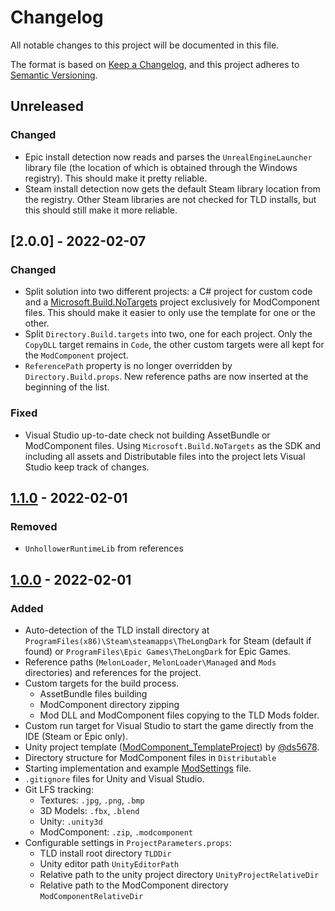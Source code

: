 ﻿# Changelog
All notable changes to this project will be documented in this file.

The format is based on [Keep a Changelog](https://keepachangelog.com/en/1.0.0/),
and this project adheres to [Semantic Versioning](https://semver.org/spec/v2.0.0.html).

## Unreleased

### Changed

- Epic install detection now reads and parses the `UnrealEngineLauncher`
  library file (the location of which is obtained through the Windows
  registry). This should make it pretty reliable.
- Steam install detection now gets the default Steam library location from
  the registry. Other Steam libraries are not checked for TLD installs, but
  this should still make it more reliable.

## [2.0.0] - 2022-02-07

### Changed

- Split solution into two different projects: a C# project for custom code and
  a [Microsoft.Build.NoTargets](https://github.com/microsoft/MSBuildSdks/blob/f3125453cc5e2751bb6fb2a374b8935163d7a69a/src/NoTargets/README.md)
  project exclusively for ModComponent files. This should make it easier to
  only use the template for one or the other.
- Split `Directory.Build.targets` into two, one for each project. Only the
  `CopyDLL` target remains in `Code`, the other custom targets were all kept
  for the `ModComponent` project.
- `ReferencePath` property is no longer overridden by `Directory.Build.props`.
  New reference paths are now inserted at the beginning of the list.

### Fixed

- Visual Studio up-to-date check not building AssetBundle or ModComponent
  files. Using `Microsoft.Build.NoTargets` as the SDK and including all assets
  and Distributable files into the project lets Visual Studio keep track of
  changes.

## [1.1.0] - 2022-02-01

### Removed

- `UnhollowerRuntimeLib` from references

## [1.0.0] - 2022-02-01

### Added

- Auto-detection of the TLD install directory at
  `ProgramFiles(x86)\Steam\steamapps\TheLongDark` for Steam (default if found)
  or `ProgramFiles\Epic Games\TheLongDark` for Epic Games.
- Reference paths (`MelonLoader`, `MelonLoader\Managed` and `Mods`
  directories) and references for the project.
- Custom targets for the build process.
  - AssetBundle files building
  - ModComponent directory zipping
  - Mod DLL and ModComponent files copying to the TLD Mods folder.
- Custom run target for Visual Studio to start the game directly from the IDE
  (Steam or Epic only).
- Unity project template
  ([ModComponent_TemplateProject](https://github.com/ds5678/ModComponent_TemplateProject))
  by [@ds5678](https://github.com/ds5678/).
- Directory structure for ModComponent files in `Distributable`
- Starting implementation and example
  [ModSettings](https://github.com/zeobviouslyfakeacc/ModSettings) file.
- `.gitignore` files for Unity and Visual Studio.
- Git LFS tracking:
  - Textures: `.jpg`, `.png`, `.bmp`
  - 3D Models: `.fbx`, `.blend`
  - Unity: `.unity3d`
  - ModComponent: `.zip`, `.modcomponent`
- Configurable settings in `ProjectParameters.props`:
  - TLD install root directory `TLDDir`
  - Unity editor path `UnityEditorPath`
  - Relative path to the unity project directory `UnityProjectRelativeDir`
  - Relative path to the ModComponent directory `ModComponentRelativeDir`

[1.1.0]: https://github.com/kardyne/TLDModTemplate/releases/tag/v1.1.0
[1.0.0]: https://github.com/kardyne/TLDModTemplate/releases/tag/v1.0.0
